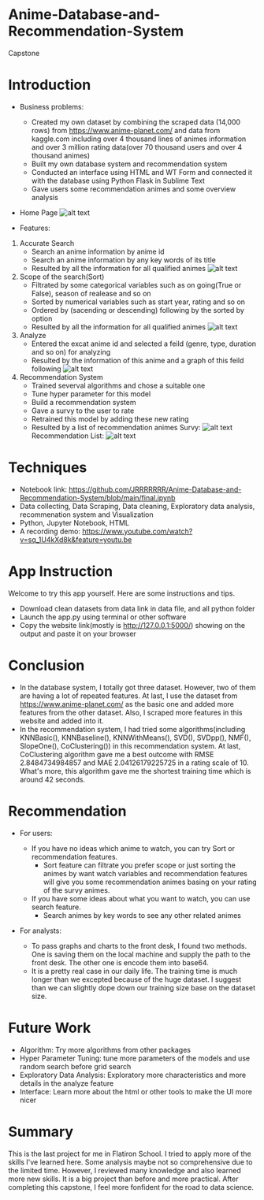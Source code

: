 # Anime-Database-and-Recommendation-System
Capstone
# Introduction 
* Business problems: 
   * Created my own dataset by combining the scraped data (14,000 rows) from https://www.anime-planet.com/ and data from kaggle.com including over 4 thousand lines of animes information and over 3 million rating data(over 70 thousand users and over 4 thousand animes)
   * Built my own database system and recommendation system
   * Conducted an interface using HTML and WT Form and connected it with the database using Python Flask in Sublime Text
   * Gave users some recommendation animes and some overview analysis
* Home Page
![alt text](https://github.com/JRRRRRRR/Anime-Database-and-Recommendation-System/blob/main/image/home.png)

* Features:
1. Accurate Search
    * Search an anime information by anime id  
    * Search an anime information by any key words of its title
    * Resulted by all the information for all qualified animes
![alt text](https://github.com/JRRRRRRR/Anime-Database-and-Recommendation-System/blob/main/image/search.png)
2. Scope of the search(Sort)
    * Filtrated by some categorical variables such as on going(True or False), season of realease and so on
    * Sorted by numerical variables such as start year, rating and so on
    * Ordered by (sacending or descending) following by the sorted by option
    * Resulted by all the information for all qualified animes
![alt text](https://github.com/JRRRRRRR/Anime-Database-and-Recommendation-System/blob/main/image/sort1.png)
3. Analyze
    * Entered the excat anime id and selected a feild (genre, type, duration and so on) for analyzing
    * Resulted by the information of this anime and a graph of this feild following
![alt text](https://github.com/JRRRRRRR/Anime-Database-and-Recommendation-System/blob/main/image/analyze1.png)
4. Recommendation System
    * Trained severval algorithms and chose a suitable one
    * Tune hyper parameter for this model
    * Build a recommendation system
    * Gave a survy to the user to rate
    * Retrained this model by adding these new rating
    * Resulted by a list of recommendation animes
Survy:
![alt text](https://github.com/JRRRRRRR/Anime-Database-and-Recommendation-System/blob/main/image/recommendation1.png)
Recommendation List:
![alt text](https://github.com/JRRRRRRR/Anime-Database-and-Recommendation-System/blob/main/image/recommendation2.png)


# Techniques
* Notebook link: https://github.com/JRRRRRRR/Anime-Database-and-Recommendation-System/blob/main/final.ipynb
* Data collecting, Data Scraping, Data cleaning, Exploratory data analysis, recommenation system and Visualization
* Python, Jupyter Notebook, HTML
* A recording demo: https://www.youtube.com/watch?v=sq_1U4kXd8k&feature=youtu.be

# App Instruction
Welcome to try this app yourself. Here are some instructions and tips.
* Download clean datasets from data link in data file, and all python folder
* Launch the app.py using terminal or other software
* Copy the website link(mostly is http://127.0.0.1:5000/) showing on the output and paste it on your browser

# Conclusion
* In the database system, I totally got three dataset. However, two of them are having a lot of repeated features. At last, I use the dataset from https://www.anime-planet.com/ as the basic one and added more features from the other dataset. Also, I scraped more features in this website and added into it.
* In the recommendation system, I had tried some algorithms(including KNNBasic(), KNNBaseline(), KNNWithMeans(), SVD(), SVDpp(), NMF(), SlopeOne(), CoClustering()) in this recommendation system. At last, CoClustering algorithm gave me a best outcome with RMSE 2.8484734984857 and MAE 2.04126179225725 in a rating scale of 10. What's more, this algorithm gave me the shortest training time which is around 42 seconds.

# Recommendation
* For users: 
  * If you have no ideas which anime to watch, you can try Sort or recommendation features.
    * Sort feature can filtrate you prefer scope or just sorting the animes by want watch variables and recommendation features will give you some recommendation animes basing on your rating of the survy animes.
  * If you have some ideas about what you want to watch, you can use search feature. 
    * Search animes by key words to see any other related animes

* For analysts: 
  * To pass graphs and charts to the front desk, I found two methods. One is saving them on the local machine and supply the path to the front desk. The other one is encode them into base64.
  * It is a pretty real case in our daily life. The training time is much longer than we excepted because of the huge dataset. I suggest than we can slightly dope down our training size base on the dataset size.

# Future Work
* Algorithm: Try more algorithms from other packages
* Hyper Parameter Tuning: tune more parameters of the models and use random search before grid search
* Exploratory Data Analysis: Exploratory more characteristics and more details in the analyze feature
* Interface: Learn more about the html or other tools to make the UI more nicer

 
# Summary
This is the last project for me in Flatiron School. I tried to apply more of the skills I've learned here. Some analysis maybe not so comprehensive due to the limited time. However, I reviewed many knowledge and also learned more new skills. It is a big project than before and more practical. After completing this capstone, I feel more fonfident for the road to data science.


